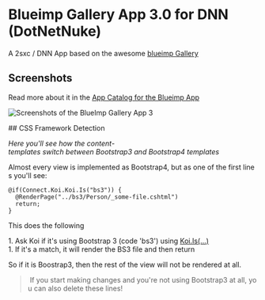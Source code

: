 # Blueimp Gallery App 3.0 for DNN (DotNetNuke)
A 2sxc / DNN App based on the awesome [blueimp Gallery](https://github.com/blueimp/Gallery)

## Screenshots
Read more about it in the [App Catalog for the Blueimp App](http://2sxc.org/en/apps/app/blueimp-gallery-slider-2-app-for-dnn-dotnetnuke)

![Screenshots of the BlueImp Gallery App 3](http://2sxc.org/Portals/0/adam/AppCatalog/2_FFwkdvhEusRwnxeddteQ/ExternalResources/Store%20Collage%202016-04-20.png)

## CSS Framework Detection

_Here you'll see how the content-templates switch between Bootstrap3 and Bootstrap4 templates_

Almost every view is implemented as Bootstrap4, but as one of the first lines you'll see:

```
@if(Connect.Koi.Koi.Is("bs3")) {
  @RenderPage("../bs3/Person/_some-file.cshtml")
  return;
}
```

This does the following

1. Ask Koi if it's using Bootstrap 3 (code 'bs3') using [Koi.Is(...)](https://connect-koi.net/components)
1. If it's a match, it will render the BS3 file and then return

So if it is Boostrap3, then the rest of the view will not be rendered at all. 

> If you start making changes and you're not using Bootstrap3 at all, you can also delete these lines!
